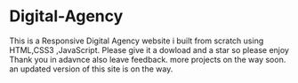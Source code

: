 # Digital-Agency
This is a Responsive Digital Agency website i built from scratch using HTML,CSS3 ,JavaScript.
Please give it a dowload and a star so please enjoy Thank you in adavnce also leave feedback.
more projects on the way soon.
an updated version of this site is on the way.
